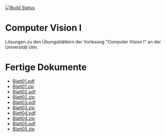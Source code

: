 [![Build Status](https://travis-ci.org/aul12/Computer-Vision-I.svg?branch=master)](https://travis-ci.org/aul12/Computer-Vision-I)
# Computer Vision I
Lösungen zu den Übungsblättern der Vorlesung "Computer Vision I" an der Universität Ulm.

# Fertige Dokumente
 * [Blatt01.pdf](https://aul12.github.io/Computer-Vision-I/Blatt01.pdf)
 * [Blatt01.zip](https://aul12.github.io/Computer-Vision-I/Blatt01.zip)
 * [Blatt02.pdf](https://aul12.github.io/Computer-Vision-I/Blatt02.pdf)
 * [Blatt02.zip](https://aul12.github.io/Computer-Vision-I/Blatt02.zip)
 * [Blatt03.pdf](https://aul12.github.io/Computer-Vision-I/Blatt03.pdf)
 * [Blatt03.zip](https://aul12.github.io/Computer-Vision-I/Blatt03.zip)
 * [Blatt04.pdf](https://aul12.github.io/Computer-Vision-I/Blatt04.pdf)
 * [Blatt04.zip](https://aul12.github.io/Computer-Vision-I/Blatt04.zip)
 * [Blatt05.pdf](https://aul12.github.io/Computer-Vision-I/Blatt05.pdf)
 * [Blatt05.zip](https://aul12.github.io/Computer-Vision-I/Blatt05.zip)
